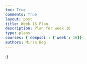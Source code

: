 ```yaml
---
toc: True
comments: True
layout: post
title: Week 16 Plan
description: Plan for week 16
type: plans
courses: {'compsci': {'week': 16}}
authors: Mirza Beg
---
```


:)